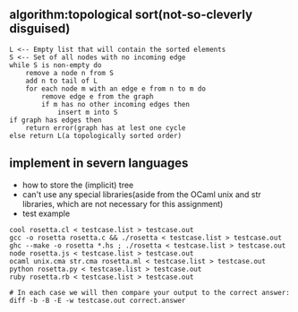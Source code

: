 ## algorithm:topological sort(not-so-cleverly disguised)

```
L <-- Empty list that will contain the sorted elements
S <-- Set of all nodes with no incoming edge 
while S is non-empty do
    remove a node n from S
    add n to tail of L
    for each node m with an edge e from n to m do
        remove edge e from the graph
        if m has no other incoming edges then
            insert m into S
if graph has edges then
    return error(graph has at lest one cycle
else return L(a topologically sorted order)
```

## implement in severn languages
- how to store the (implicit) tree
- can't use any special libraries(aside from the OCaml unix and str libraries, which are not necessary for this assignment)
- test example

```
cool rosetta.cl < testcase.list > testcase.out
gcc -o rosetta rosetta.c && ./rosetta < testcase.list > testcase.out
ghc --make -o rosetta *.hs ; ./rosetta < testcase.list > testcase.out
node rosetta.js < testcase.list > testcase.out
ocaml unix.cma str.cma rosetta.ml < testcase.list > testcase.out
python rosetta.py < testcase.list > testcase.out
ruby rosetta.rb < testcase.list > testcase.out

# In each case we will then compare your output to the correct answer:
diff -b -B -E -w testcase.out correct.answer
```
